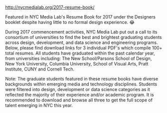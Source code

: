 http://nycmedialab.org/2017-resume-book/

Featured in NYC Media Lab's Resume Book for 2017 under the Designers booklet despite having little to no formal design experience. 😂

During 2017 commencement activities, NYC Media Lab put out a call to its consortium of universities to find the best and brightest graduating students across design, development, and data science and engineering programs. Below, please find download links for 3 individual PDF's which compile 100+ total resumes. All students have graduated within the past calendar year, from universities including: The New School/Parsons School of Design, New York University, Columbia University, School of Visual Arts, Pratt Institute, CUNY and Cornell Tech.

Note: The graduate students featured in these resume books have diverse backgrounds within emerging media and technology disciplines. Students were filtered into design, development or data science categories as it reflected the majority of their experience and/or academic program. It is recommended to download and browse all three to get the full scope of talent emerging in NYC this year.
